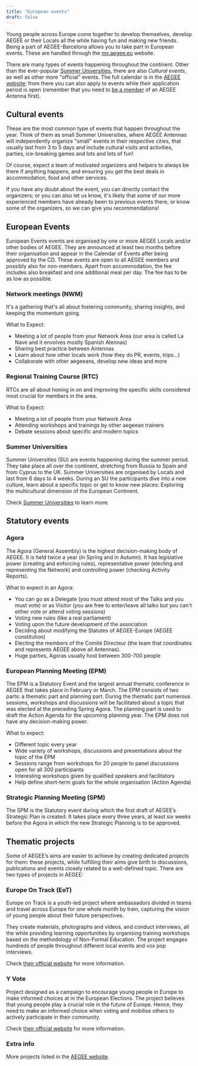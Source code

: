 ```yaml
---
title: "European events"
draft: false
---
```


Young people across Europe come together to develop themselves, develop AEGEE or their Locals all the while having fun and making new friends. Being a part of AEGEE-Barcelona allows you to take part in European events. These are handled through the [my.aegee.eu](https://my.aegee.eu) website.

There are many types of events happening throughout the continent. Other than the ever-popular [Summer Universities](summer-universities), there are also _Cultural events_, as well as other more "official" events. The full calendar is in the [AEGEE website](https://my.aegee.eu/calendar); from there you can also apply to events while their application period is open (remember that you need to [be a member](become-a-member) of an AEGEE Antenna first).

## Cultural events

These are the most common type of events that happen throughout the year. Think of them as small Summer Universities, where AEGEE Antennas will independently organize "small" events in their respective cities, that usually last from 3 to 5 days and include cultural visits and activities, parties, ice-breaking games and lots and lots of fun!

Of course, expect a team of motivated organizers and helpers to always be there if anything happens, and ensuring you get the best deals in accommodation, food and other services.

If you have any doubt about the event, you can directly contact the organizers; or you can also let us know, it's likely that some of our more experienced members have already been to previous events there, or know some of the organizers, so we can give you recommendations!

## European Events

European Events events are organised by one or more AEGEE Locals and/or other bodies of AEGEE. They are announced at least two months before their organisation and appear in the Calendar of Events after being approved by the CD. These events are open to all AEGEE members and possibly also for non-members. Apart from accommodation, the fee includes also breakfast and one additional meal per day. The fee has to be as low as possible. 

### Network meetings (NWM)

It's a gathering that's all about fostering community, sharing insights, and keeping the momentum going.

What to Expect:
* Meeting a lot of people from your Network Area (our area is called La Nave and it envolves mostly Spanish Atennas)
* Sharing best practice between Antennas
* Learn about how other locals work (how they do PR, events, trips...)
* Collaborate with other aegeeans, develop new ideas and more

### Regional Training Course (RTC)

RTCs are all about honing in on and improving the specific skills considered most crucial for members in the area.

What to Expect:
* Meeting a lot of people from your Network Area
* Attending workshops and trainings by other aegeean trainers
* Debate sessions about specific and modern topics

### Summer Universities

Summer Universities (SU) are events happening during the summer period. They take place all over the continent, stretching from Russia to Spain and from Cyprus to the UK. Summer Universities are organised by Locals and last from 6 days to 4 weeks. During an SU the participants dive into a new culture, learn about a specific topic or get to know new places: Exploring the multicultural dimension of the European Continent. 

Check [Summer Universities](summer-universities) to learn more.

## Statutory events

### Agora

The Agora (General Assembly) is the highest decision-making body of AEGEE. It is held twice a year (in Spring and in Autumn). It has legislative power (creating and enforcing rules), representative power (electing and representing the Network) and controlling power (checking Activity Reports).  

What to expect in an Agora:
* You can go as a Delegate (you must attend most of the Talks and you must vote) or as Visitor (you are free to enter/leave all talks but you can't either vote or attend voting sessions)
* Voting new rules (like a real parliament)
* Voting upon the future development of the association
* Deciding about modifying the Statutes of AEGEE-Europe (AEGEE constitution)
* Electing the members of the Comité Directeur (the team that coordinates and represents AEGEE above all Antennas).
* Huge parties, Agoras usually host between 300-700 people

### European Planning Meeting (EPM)

The EPM is a Statutory Event and the largest annual thematic conference in AEGEE that takes place in February or March. The EPM consists of two parts: a thematic part and planning part. During the thematic part numerous sessions, workshops and discussions will be facilitated about a topic that was elected at the preceding Spring Agora. The planning part is used to draft the Action Agenda for the upcoming planning year. The EPM does not have any decision-making power.

What to expect:
* Different topic every year
* Wide variety of workshops, discussions and presentations about the topic of the EPM
* Sessions range from workshops for 20 people to panel discussions open for all 300 participants
* Interesting workshops given by qualified speakers and facilitators
* Help define short-term goals for the whole organisation (Action Agenda)

### Strategic Planning Meeting (SPM)

The SPM is the Statutory event during which the first draft of AEGEE’s Strategic Plan is created. It takes place every three years, at least six weeks before the Agora in which the new Strategic Planning is to be approved.

## Thematic projects

Some of AEGEE’s aims are easier to achieve by creating dedicated projects for them: these projects, while fulfilling their aims give birth to discussions, publications and events closely related to a well-defined topic. There are two types of projects in AEGEE: 

### Europe On Track (EoT)

Europe on Track is a youth-led project where ambassadors divided in teams and travel across Europe for one whole month by train, capturing the vision of young people about their future perspectives. 

They create materials, photographs and videos, and conduct interviews, all the while providing learning opportunities by organising training workshops based on the methodology of Non-Formal Education. The project engages hundreds of people throughout different local events and vox pop interviews.

Check [their official website](https://www.europeontrack.org/) for more information.

### Y Vote

Project designed as a campaign to encourage young people in Europe to make informed choices at in the European Elections. The project believes that young people play a crucial role in the future of Europe. Hence, they need to make an informed choice when voting and mobilise others to actively participate in their community.

Check [their official website](https://yvote.eu/) for more information.

### Extra info
More projects listed in the [AEGEE website](https://www.aegee.org/about-aegee/).